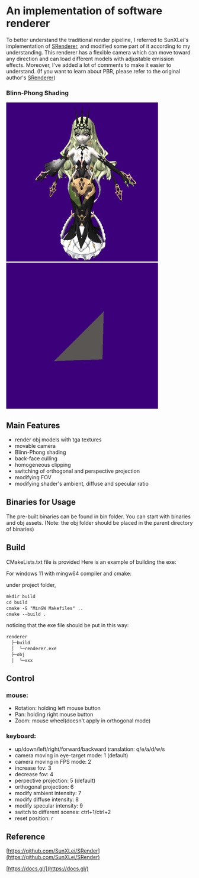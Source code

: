 #  An implementation of software renderer

To better understand the traditional render pipeline, I referred to SunXLei's implementation of [SRenderer](https://github.com/SunXLei/SRender), and modified some part of it according to my understanding. This renderer has a flexible camera which can move toward any direction and can load different models with adjustable emission effects. Moreover, I've added a lot of comments to make it easier to understand. (If you want to learn about PBR, please refer to the original author's [SRenderer](https://github.com/SunXLei/SRender))



### Blinn-Phong Shading


<img src="renderer/image/mebius.png" width="410" >

<img src="renderer/image/triangle.png" width="410">


## Main Features

* render obj models with tga textures
* movable camera
* Blinn-Phong shading
* back-face culling
* homogeneous clipping
* switching of orthogonal and perspective projection
* modifying FOV
* modifying shader's ambient, diffuse and specular ratio



## Binaries for Usage

The pre-built binaries can be found in bin folder. You can start with binaries and obj assets. (Note: the obj folder should be placed in the parent directory of binaries)

## Build

CMakeLists.txt file is provided
Here is an example of building the exe:

For windows 11 with mingw64 compiler and cmake:

under project folder,
```
mkdir build
cd build
cmake -G "MinGW Makefiles" ..
cmake --build .
```
noticing that the exe file should be put in this way:
```
renderer
  ├─build
  │  └─renderer.exe
  ├─obj
  │  └─xxx
```




## Control

### mouse:

* Rotation: holding left mouse button
* Pan: holding right mouse button
* Zoom: mouse wheel(doesn't apply in orthogonal mode)

### keyboard:

* up/down/left/right/forward/backward translation: q/e/a/d/w/s
* camera moving in eye-target mode: 1 (default)
* camera moving in FPS mode: 2
* increase fov: 3
* decrease fov: 4
* perpective projection: 5 (default)
* orthogonal projection: 6
* modify ambient intensity: 7
* modify diffuse intensity: 8
* modify specular intensity: 9
* switch to different scenes: ctrl+1/ctrl+2
* reset position: r


## Reference

[https://github.com/SunXLei/SRender](https://github.com/SunXLei/SRender)

[https://docs.gl/](https://docs.gl/)





